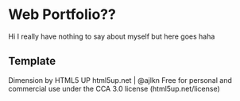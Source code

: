 # Web Portfolio?? 

Hi I really have nothing to say about myself but here goes haha

## Template

Dimension by HTML5 UP
html5up.net | @ajlkn
Free for personal and commercial use under the CCA 3.0 license (html5up.net/license)
